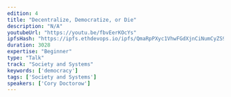 ```yaml
---
edition: 4
title: "Decentralize, Democratize, or Die"
description: "N/A"
youtubeUrl: "https://youtu.be/fbvEerKOcYs"
ipfsHash: "https://ipfs.ethdevops.io/ipfs/QmaRpPXyc1VhwFGdXjnCiNumCyZS9SUXyzAkoYHQN38DU3?filename=Decentralize_Democratize_or_Die_by_Cory_Doctorow_Devcon4-fbvEerKOcYs.mp4"
duration: 3028
expertise: "Beginner"
type: "Talk"
track: "Society and Systems"
keywords: ['democracy']
tags: ['Society and Systems']
speakers: ['Cory Doctorow']
---
```

